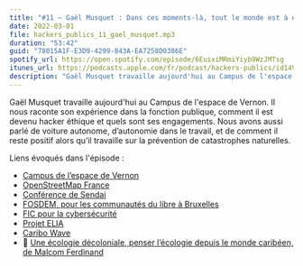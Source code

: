 ```yaml
---
title: "#11 – Gaël Musquet : Dans ces moments-là, tout le monde est à égalité - il faut évacuer, point barre"
date: 2022-03-01
file: hackers_publics_11_gael_musquet.mp3
duration: "53:42"
guid: "78015A1F-E3D9-4299-843A-EA7258D0386E"
spotify_url: https://open.spotify.com/episode/6EuixiMRmiYiyb9WzJMTsg
itunes_url: https://podcasts.apple.com/fr/podcast/hackers-publics/id1498775170?i=1000552579208
description: "Gaël Musquet travaille aujourd'hui au Campus de l'espace de Vernon. Il nous raconte son expérience dans la fonction publique, comment il est devenu hacker éthique et quels sont ses engagements. Nous avons aussi parlé de voiture autonome, d’autonomie dans le travail, et de comment il reste positif alors qu’il travaille sur la prévention de catastrophes naturelles."
---
```


Gaël Musquet travaille aujourd'hui au Campus de l'espace de Vernon. Il nous raconte son expérience dans la fonction publique, comment il est devenu hacker éthique et quels sont ses engagements. Nous avons aussi parlé de voiture autonome, d’autonomie dans le travail, et de comment il reste positif alors qu’il travaille sur la prévention de catastrophes naturelles.

Liens évoqués dans l'épisode :

* [Campus de l’espace de Vernon](https://www.campusdelespace.fr/)
* [OpenStreetMap France](https://www.openstreetmap.org/)
* [Conférence de Sendai](https://www.un.org/press/fr/2015/iha1361.doc.htm)
* [FOSDEM, pour les communautés du libre à Bruxelles](https://fosdem.org/2022/)
* [FIC pour la cybersécurité](https://www.forum-fic.com/)
* [Projet ELIA](https://www.defense.gouv.fr/air/actus-air/les-innovateurs-au-coeur-des-operations)
* [Caribo Wave](https://www.guadeloupe.gouv.fr/Politiques-publiques/Prevention-securite-des-personnes-et-des-biens/Defense-et-protection-civiles/Exercices/Carib-Wave-un-exercice-tsunami-grandeur-nature-en-Guadeloupe-le-15-mars)
* 📘 [Une écologie décoloniale, penser l’écologie depuis le monde caribéen, de Malcom Ferdinand](https://www.seuil.com/ouvrage/une-ecologie-decoloniale-malcom-ferdinand/9782021388497)
